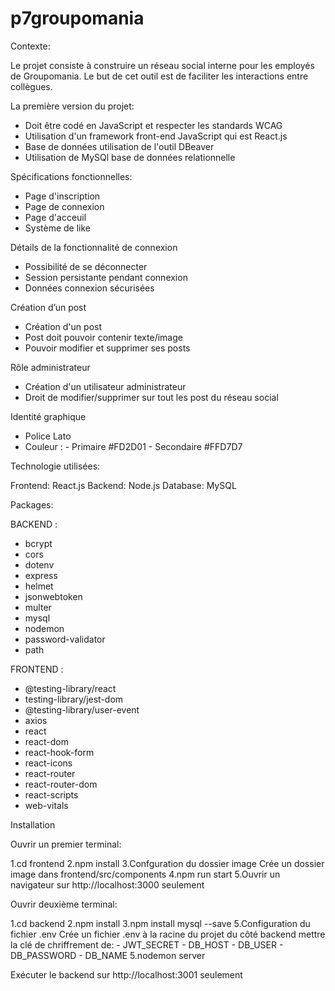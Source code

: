 # p7groupomania


Contexte:

Le projet consiste à construire un réseau social interne pour les employés de Groupomania. Le but de cet outil est de faciliter les interactions entre collègues.

La première version du projet:

- Doit être codé en JavaScript et respecter les standards WCAG
- Utilisation  d'un framework front-end JavaScript qui est React.js
- Base de données utilisation de l'outil DBeaver
- Utilisation de MySQl base de données relationnelle

Spécifications fonctionnelles:

- Page d'inscription
- Page de connexion
- Page d'acceuil
- Système de like 

Détails de la fonctionnalité de connexion

- Possibilité de se déconnecter
- Session persistante pendant connexion
- Données connexion sécurisées

Création d’un post

- Création d'un post 
- Post doit pouvoir contenir texte/image
- Pouvoir modifier et supprimer ses posts

Rôle administrateur

- Création d'un utilisateur administrateur
- Droit de modifier/supprimer sur tout les post du réseau social

Identité graphique

- Police Lato
- Couleur : - Primaire #FD2D01
            - Secondaire #FFD7D7
            



Technologie utilisées:

Frontend: React.js
Backend: Node.js 
Database: MySQL



Packages: 

BACKEND : 

- bcrypt
- cors
- dotenv
- express
- helmet
- jsonwebtoken
- multer
- mysql
- nodemon
- password-validator
- path


FRONTEND :

- @testing-library/react
- testing-library/jest-dom
- @testing-library/user-event
- axios
- react
- react-dom
- react-hook-form
- react-icons
- react-router
- react-router-dom
- react-scripts
- web-vitals



Installation 

Ouvrir un premier terminal: 

1.cd frontend
2.npm install 
3.Confguration du dossier image
  Crée un dossier image dans frontend/src/components
4.npm run start
5.Ouvrir un navigateur sur  http://localhost:3000 seulement 

Ouvrir deuxième terminal:

1.cd backend
2.npm install
3.npm install mysql --save
5.Configuration du fichier .env 
  Crée un fichier .env à la racine du projet du côté backend mettre la clé de chriffrement de: 
    - JWT_SECRET
    - DB_HOST
    - DB_USER 
    - DB_PASSWORD
    - DB_NAME
5.nodemon server

Exécuter le backend sur http://localhost:3001 seulement






